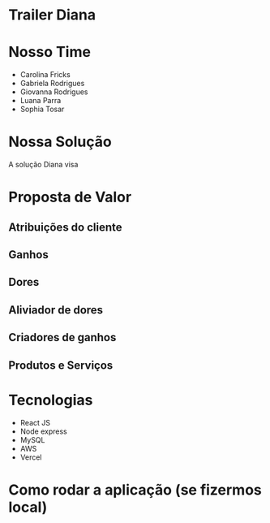 # Trailer Diana 
# Nosso Time 
- Carolina Fricks
- Gabriela Rodrigues 
- Giovanna Rodrigues 
- Luana Parra
- Sophia Tosar
# Nossa Solução 
A solução Diana visa 



# Proposta de Valor 
## Atribuições do cliente 

## Ganhos 

## Dores
## Aliviador de dores 
## Criadores de ganhos 
## Produtos e Serviços 


# Tecnologias
- React JS
- Node express 
- MySQL
- AWS
- Vercel 

# Como rodar a aplicação (se fizermos local)






